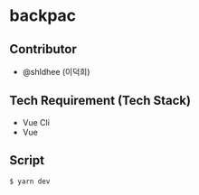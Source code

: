 # backpac

## Contributor

- @shldhee (이덕희)

## Tech Requirement (Tech Stack)

- Vue Cli
- Vue

## Script

```
$ yarn dev
```
